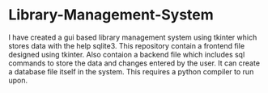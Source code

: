 # Library-Management-System
I have created a gui based library management system using tkinter which stores data with the help sqlite3.
This repository contain a frontend file designed using tkinter.
Also contaion a backend file which includes sql commands to store the data and changes entered by the user.
It can create a database file itself in the system.
This requires a python compiler to run upon.
